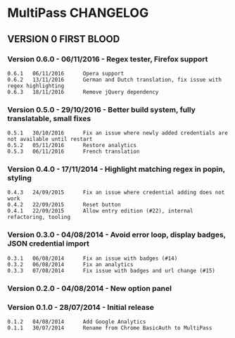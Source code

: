 MultiPass CHANGELOG
===================

VERSION 0 FIRST BLOOD
---------------------

### Version 0.6.0 - 06/11/2016 - Regex tester, Firefox support

    0.6.1	06/11/2016		Opera support
    0.6.2	13/11/2016		German and Dutch translation, fix issue with regex highlighting
    0.6.3	18/11/2016		Remove jQuery dependency

### Version 0.5.0 - 29/10/2016 - Better build system, fully translatable, small fixes

    0.5.1	30/10/2016		Fix an issue where newly added credentials are not available until restart
    0.5.2	05/11/2016		Restore analytics
    0.5.3	06/11/2016		French translation

### Version 0.4.0 - 17/11/2014 - Highlight matching regex in popin, styling

    0.4.3	24/09/2015		Fix an issue where credential adding does not work
    0.4.2	22/09/2015		Reset button
    0.4.1	22/09/2015		Allow entry edition (#22), internal refactoring, tooling

### Version 0.3.0 - 04/08/2014 - Avoid error loop, display badges, JSON credential import

    0.3.1	06/08/2014		Fix an issue with badges (#14)
    0.3.2	06/08/2014		Fix an analytics
    0.3.3	07/08/2014		Fix issue with badges and url change (#15)

### Version 0.2.0 - 04/08/2014 - New option panel

### Version 0.1.0 - 28/07/2014 - Initial release

    0.1.2	04/08/2014		Add Google Analytics
    0.1.1	30/07/2014		Rename from Chrome BasicAuth to MultiPass
